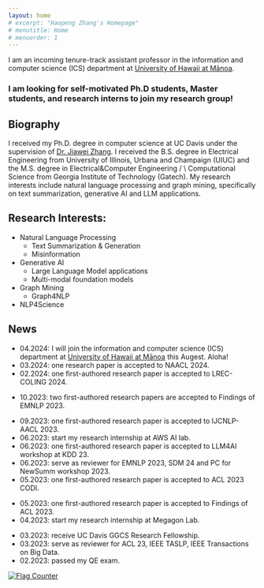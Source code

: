 ```yaml
---
layout: home
# excerpt: "Haopeng Zhang's Homepage"
# menutitle: Home
# menuorder: 1
---
```


I am an incoming tenure-track assistant professor in the information and computer science (ICS) department at <a href="https://www.ics.hawaii.edu/"><u>University of Hawaii at Mānoa</u></a>. 

### I am looking for self-motivated Ph.D students, Master students, and research interns to join my research group!


## Biography

I received my Ph.D. degree in computer science at UC Davis under the supervision of <a href="http://jiaweizhang.net/"><u>Dr. Jiawei Zhang</u></a>. I received the B.S. degree in Electrical Engineering from University of Illinois, Urbana and Champaign (UIUC) and the M.S. degree in Electrical&Computer Engineering / \ Computational Science from Georgia Institute of Technology (Gatech). My research interests include natural language processing and graph mining, specifically on text summarization, generative AI and LLM applications. 


## Research Interests:

- Natural Language Processing
	- Text Summarization & Generation
	- Misinformation
- Generative AI
	- Large Language Model applications
	- Multi-modal foundation models
- Graph Mining
	- Graph4NLP
- NLP4Science


## News

- 04.2024: I will join the information and computer science (ICS) department at <a href="https://www.ics.hawaii.edu/"><u>University of Hawaii at Mānoa</u></a> this Augest. Aloha! 
- 03.2024: one research paper is accepted to NAACL 2024.
- 02.2024: one first-authored research paper is accepted to LREC-COLING 2024.
<!-- - 02.2024: one research paper <a href = "https://arxiv.org/abs/2402.11794" target="_blank">[Unveiling the Magic: Investigating Attention Distillation in Retrieval-augmented Generation]</a> is available on arXiv.  -->
- 10.2023: two first-authored research papers are accepted to Findings of EMNLP 2023.
<!-- - 09.2023: serve as PC member for SDM 24. -->
- 09.2023: one first-authored research paper is accepted to IJCNLP-AACL 2023.
- 06.2023: start my research internship at AWS AI lab.
- 06.2023: one first-authored research paper is accepted to LLM4AI workshop at KDD 23.
- 06.2023: serve as reviewer for EMNLP 2023, SDM 24 and PC for NewSumm workshop 2023.
- 05.2023: one first-authored research paper is accepted to ACL 2023 CODI. 
<!-- - 05.2023: one research paper <a href = "https://arxiv.org/abs/2305.14835" target="_blank">[SummIt: Iterative Text Summarization via ChatGPT]</a> is available on arXiv. -->
- 05.2023: one first-authored research paper is accepted to Findings of ACL 2023.
- 04.2023: start my research internship at Megagon Lab.
<!-- - 04.2023: one research paper <a href = "https://arxiv.org/abs/2304.04193" target="_blank">[Extractive Summarization via ChatGPT for Faithful Summary Generation]</a> is available on arXiv. -->
- 03.2023: receive UC Davis GGCS Research Fellowship.
- 03.2023: serve as reviewer for ACL 23, IEEE TASLP, IEEE Transactions on Big Data.
- 02.2023: passed my QE exam.

<a href="https://info.flagcounter.com/pYGa"><img src="https://s11.flagcounter.com/count2/pYGa/bg_FFFFFF/txt_000000/border_CCCCCC/columns_8/maxflags_30/viewers_0/labels_0/pageviews_1/flags_0/percent_0/" alt="Flag Counter" border="0"></a>


